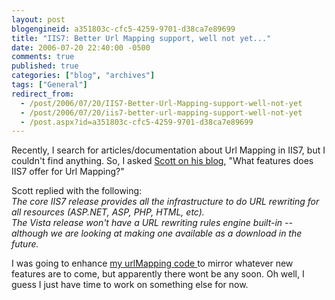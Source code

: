 ```yaml
---
layout: post
blogengineid: a351803c-cfc5-4259-9701-d38ca7e89699
title: "IIS7: Better Url Mapping support, well not yet..."
date: 2006-07-20 22:40:00 -0500
comments: true
published: true
categories: ["blog", "archives"]
tags: ["General"]
redirect_from: 
  - /post/2006/07/20/IIS7-Better-Url-Mapping-support-well-not-yet
  - /post/2006/07/20/iis7-better-url-mapping-support-well-not-yet
  - /post.aspx?id=a351803c-cfc5-4259-9701-d38ca7e89699
---
```

<!-- more -->

Recently, I search for articles/documentation about Url Mapping in IIS7, but I couldn't find anything. So, I asked <A href="http://weblogs.asp.net/scottgu/archive/2006/06/15/My-TechEd-Talk-Now-Available-for-Download.aspx#455783">Scott on his blog</A>, "What features does IIS7 offer for Url Mapping?"

Scott replied with the following:<BR><EM>The core IIS7 release provides all the infrastructure to do URL rewriting for all resources (ASP.NET, ASP, PHP, HTML, etc).<BR></EM><EM>The Vista release won't have a URL rewriting rules engine built-in -- although we are looking at making one available as a download in the future.</EM>

I was going to enhance <A href="/blog/post.aspx?postid=762">my urlMapping code </A>to mirror whatever new features are to come, but apparently there wont be any soon. Oh well, I guess I just have time to work on something else for now.

